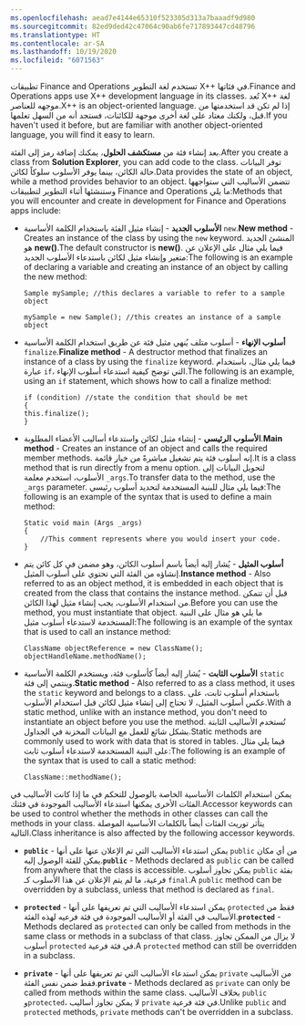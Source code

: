 ```yaml
---
ms.openlocfilehash: aead7e4144e65310f523305d313a7baaadf9d980
ms.sourcegitcommit: 82ed9ded42c47064c90ab6fe717893447cd48796
ms.translationtype: HT
ms.contentlocale: ar-SA
ms.lasthandoff: 10/19/2020
ms.locfileid: "6071563"
---
```

<span data-ttu-id="c6763-101">تطبيقات Finance and Operations تستخدم لغة التطوير X++ في فئاتها.</span><span class="sxs-lookup"><span data-stu-id="c6763-101">Finance and Operations apps use X++ development language in its classes.</span></span>
<span data-ttu-id="c6763-102">تُعد X++ لغة موجهه للعناصر.</span><span class="sxs-lookup"><span data-stu-id="c6763-102">X++ is an object-oriented language.</span></span> <span data-ttu-id="c6763-103">إذا لم تكن قد استخدمتها من قبل، ولكنك معتاد على لغة أخرى موجهة للكائنات، فستجد أنه من السهل تعلمها.</span><span class="sxs-lookup"><span data-stu-id="c6763-103">If you haven't used it before, but are familiar with another object-oriented language, you will find it easy to learn.</span></span> 

<span data-ttu-id="c6763-104">بعد إنشاء فئة من **مستكشف الحلول**، يمكنك إضافة رمز إلى الفئة.</span><span class="sxs-lookup"><span data-stu-id="c6763-104">After you create a class from **Solution Explorer**, you can add code to the class.</span></span> <span data-ttu-id="c6763-105">توفر البيانات حالة الكائن، بينما يوفر الأسلوب سلوكاً لكائن.</span><span class="sxs-lookup"><span data-stu-id="c6763-105">Data provides the state of an object, while a method provides behavior to an object.</span></span> <span data-ttu-id="c6763-106">تتضمن الأساليب التي ستواجهها وستنشئها أثناء التطوير لتطبيقات Finance and Operations ما يلي:</span><span class="sxs-lookup"><span data-stu-id="c6763-106">Methods that you will encounter and create in development for Finance and Operations apps include:</span></span> 

- <span data-ttu-id="c6763-107">**الأسلوب الجديد** - إنشاء مثيل الفئة باستخدام الكلمة الأساسية `new`.</span><span class="sxs-lookup"><span data-stu-id="c6763-107">**New method** - Creates an instance of the class by using the `new` keyword.</span></span> <span data-ttu-id="c6763-108">المنشئ الجديد هو **new()**.</span><span class="sxs-lookup"><span data-stu-id="c6763-108">The default constructor is **new()**.</span></span> <span data-ttu-id="c6763-109">فيما يلي مثال على الإعلان عن متغير وإنشاء مثيل لكائن باستدعاء الأسلوب الجديد:</span><span class="sxs-lookup"><span data-stu-id="c6763-109">The following is an example of declaring a variable and creating an instance of an object by calling the new method:</span></span>

    ```xpp
    Sample mySample; //this declares a variable to refer to a sample object
            
    mySample = new Sample(); //this creates an instance of a sample object
    ```

- <span data-ttu-id="c6763-110">**أسلوب الإنهاء** - أسلوب متلف يُنهي مثيل فئة عن طريق استخدام الكلمة الأساسية `finalize`.</span><span class="sxs-lookup"><span data-stu-id="c6763-110">**Finalize method** - A destructor method that finalizes an instance of a class by using the `finalize` keyword.</span></span> <span data-ttu-id="c6763-111">فيما يلي مثال، باستخدام عبارة `if`، التي توضح كيفية استدعاء أسلوب الإنهاء.</span><span class="sxs-lookup"><span data-stu-id="c6763-111">The following is an example, using an `if` statement, which shows how to call a finalize method:</span></span>
    
    ```xpp
    if (condition) //state the condition that should be met
    {
    this.finalize();
    }
    ```

- <span data-ttu-id="c6763-112">**الأسلوب الرئيسي** - إنشاء مثيل لكائن واستدعاء أساليب الأعضاء المطلوبة.</span><span class="sxs-lookup"><span data-stu-id="c6763-112">**Main method** - Creates an instance of an object and calls the required member methods.</span></span> <span data-ttu-id="c6763-113">إنه أسلوب فئة يتم تشغيل مباشرةً من خيار قائمة.</span><span class="sxs-lookup"><span data-stu-id="c6763-113">It is a class method that is run directly from a menu option.</span></span> <span data-ttu-id="c6763-114">لتحويل البيانات إلى الأسلوب، استخدم معلمة `_args`.</span><span class="sxs-lookup"><span data-stu-id="c6763-114">To transfer data to the method, use the `_args` parameter.</span></span> <span data-ttu-id="c6763-115">فيما يلي مثال للبنية المستخدمة لتحديد أسلوب رئيسي:</span><span class="sxs-lookup"><span data-stu-id="c6763-115">The following is an example of the syntax that is used to define a main method:</span></span>

    ```xpp
    Static void main (Args _args)
    {
        //This comment represents where you would insert your code.
    }
    ```

- <span data-ttu-id="c6763-116">**أسلوب المثيل** - يُشار إليه أيضاً باسم أسلوب الكائن، وهو مضمن في كل كائن يتم إنشاؤه من الفئة التي تحتوي على أسلوب المثيل.</span><span class="sxs-lookup"><span data-stu-id="c6763-116">**Instance method** - Also referred to as an object method, it is embedded in each object that is created from the class that contains the instance method.</span></span> <span data-ttu-id="c6763-117">قبل أن تتمكن من استخدام الأسلوب، يجب إنشاء مثيل لهذا الكائن.</span><span class="sxs-lookup"><span data-stu-id="c6763-117">Before you can use the method, you must instantiate that object.</span></span> <span data-ttu-id="c6763-118">ما يلي هو مثال على البنية المستخدمة لاستدعاء أسلوب مثيل:</span><span class="sxs-lookup"><span data-stu-id="c6763-118">The following is an example of the syntax that is used to call an instance method:</span></span>

    ```xpp
    ClassName objectReference = new ClassName();
    objectHandleName.methodName();
    ```

- <span data-ttu-id="c6763-119">**الأسلوب الثابت** - يُشار إليه أيضاً كأسلوب فئة، ويستخدم الكلمة الأساسية `static` وينتمي إلى فئة.</span><span class="sxs-lookup"><span data-stu-id="c6763-119">**Static method** - Also referred to as a class method, it uses the `static` keyword and belongs to a class.</span></span> <span data-ttu-id="c6763-120">باستخدام أسلوب ثابت، على عكس أسلوب المثيل، لا تحتاج إلى إنشاء مثيل لكائن قبل استخدام الأسلوب.</span><span class="sxs-lookup"><span data-stu-id="c6763-120">With a static method, unlike with an instance method, you don't need to instantiate an object before you use the method.</span></span> <span data-ttu-id="c6763-121">تُستخدم الأساليب الثابتة بشكل شائع للعمل مع البيانات المخزنة في الجداول.</span><span class="sxs-lookup"><span data-stu-id="c6763-121">Static methods are commonly used to work with data that is stored in tables.</span></span> <span data-ttu-id="c6763-122">فيما يلي مثال على البنية المستخدمة لاستدعاء أسلوب ثابت:</span><span class="sxs-lookup"><span data-stu-id="c6763-122">The following is an example of the syntax that is used to call a static method:</span></span>

    ```xpp
    ClassName::methodName();
    ```
<span data-ttu-id="c6763-123">يمكن استخدام الكلمات الأساسية الخاصة بالوصول للتحكم في ما إذا كانت الأساليب في الفئات الأخرى يمكنها استدعاء الأساليب الموجودة في فئتك.</span><span class="sxs-lookup"><span data-stu-id="c6763-123">Accessor keywords can be used to control whether the methods in other classes can call the methods in your class.</span></span> <span data-ttu-id="c6763-124">يتأثر توريث الفئات أيضاً بالكلمات الأساسية الموصلة التالية.</span><span class="sxs-lookup"><span data-stu-id="c6763-124">Class inheritance is also affected by the following accessor keywords.</span></span>

- <span data-ttu-id="c6763-125">**`public`** - يمكن استدعاء الأساليب التي تم الإعلان عنها على أنها `public` من أي مكان يمكن للفئة الوصول إليه.</span><span class="sxs-lookup"><span data-stu-id="c6763-125">**`public`** - Methods declared as `public` can be called from anywhere that the class is accessible.</span></span> <span data-ttu-id="c6763-126">يمكن تجاوز أسلوب `public` بفئة فرعية، ما لم يتم الإعلان عن هذا الأسلوب كـ `final`.</span><span class="sxs-lookup"><span data-stu-id="c6763-126">A `public` method can be overridden by a subclass, unless that method is declared as `final`.</span></span>

- <span data-ttu-id="c6763-127">**`protected`** - يمكن استدعاء الأساليب التي تم تعريفها على أنها `protected` فقط من الأساليب في الفئة أو الأساليب الموجودة في فئة فرعيه لهذه الفئة.</span><span class="sxs-lookup"><span data-stu-id="c6763-127">**`protected`** - Methods declared as `protected` can only be called from methods in the same class or methods in a subclass of that class.</span></span> <span data-ttu-id="c6763-128">لا يزال من الممكن تجاوز أسلوب `protected` في فئة فرعية.</span><span class="sxs-lookup"><span data-stu-id="c6763-128">A `protected` method can still be overridden in a subclass.</span></span>

- <span data-ttu-id="c6763-129">**`private`** - يمكن استدعاء الأساليب التي تم تعريفها على أنها `private` من الأساليب فقط ضمن نفس الفئة.</span><span class="sxs-lookup"><span data-stu-id="c6763-129">**`private`** - Methods declared as `private` can only be called from methods within the same class.</span></span> <span data-ttu-id="c6763-130">بخلاف الأساليب `public` و`protected`، لا يمكن تجاوز أساليب `private` في فئة فرعية.</span><span class="sxs-lookup"><span data-stu-id="c6763-130">Unlike `public` and `protected` methods, `private` methods can't be overridden in a subclass.</span></span>
